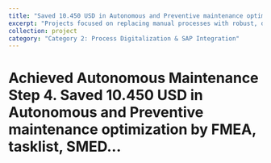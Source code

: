 ```yaml
---
title: "Saved 10.450 USD in Autonomous and Preventive maintenance optimization"
excerpt: "Projects focused on replacing manual processes with robust, digital solutions and integrating them with enterprise systems like SAP."
collection: project
category: "Category 2: Process Digitalization & SAP Integration"
---
```


# Achieved Autonomous Maintenance Step 4. Saved 10.450 USD in Autonomous and Preventive maintenance optimization by FMEA, tasklist, SMED...
